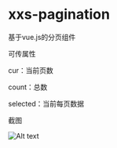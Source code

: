 # xxs-pagination
基于vue.js的分页组件

可传属性

cur：当前页数

count：总数

selected：当前每页数据


截图

![Alt text](https://github.com/lamb1/xxs-pagination-vue/raw/master/screenshots/one.png)